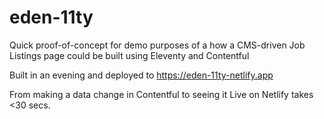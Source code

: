 # eden-11ty
Quick proof-of-concept for demo purposes of a how a CMS-driven Job Listings page could be built using Eleventy and Contentful

Built in an evening and deployed to https://eden-11ty-netlify.app 

From making a data change in Contentful to seeing it Live on Netlify takes <30 secs. 

